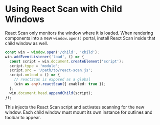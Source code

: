 # Using React Scan with Child Windows

React Scan only monitors the window where it is loaded. When rendering components into a new `window.open()` portal, install React Scan inside that child window as well.

```ts
const win = window.open('/child', 'child');
win.addEventListener('load', () => {
  const script = win.document.createElement('script');
  script.type = 'module';
  script.src = '/path/to/react-scan.js';
  script.onload = () => {
    // reactScan is exposed as a global
    (win as any).reactScan({ enabled: true });
  };
  win.document.head.appendChild(script);
});
```

This injects the React Scan script and activates scanning for the new window. Each child window must mount its own instance for outlines and toolbar to appear.
